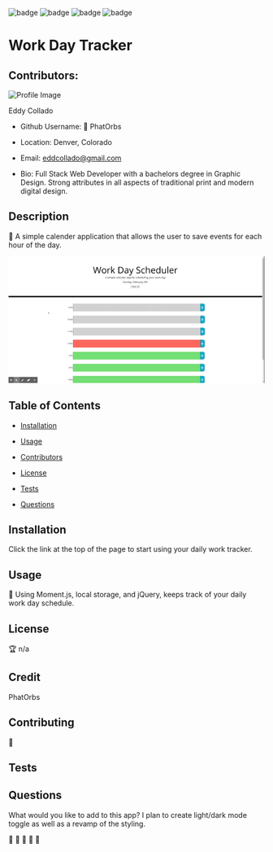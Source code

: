 
  

  ![badge](https://img.shields.io/github/languages/count/PhatOrbs/Homework9.0)
  ![badge](https://img.shields.io/github/languages/top/PhatOrbs/Homework9.0)
  ![badge](https://img.shields.io/badge/Generated%20By%3A-README.MD%20Generator-brightgreen)
  ![badge](https://img.shields.io/badge/build-passing-blueviolet)
  

  # Work Day Tracker

  ## Contributors:

  ![Profile Image](https://avatars3.githubusercontent.com/u/55727894?v=4)

  Eddy Collado

  * Github Username: :pizza: PhatOrbs

  * Location: Denver, Colorado

  * Email: eddcollado@gmail.com 

  * Bio: Full Stack Web Developer with a bachelors degree in Graphic Design. Strong attributes in all aspects of traditional print and modern digital design.

  ## Description 

  :cake: A simple calender application that allows the user to save events for each hour of the day.

  ![Readme Demo](workDayScheduler.gif)

  ## Table of Contents 

  * [Installation](#installation) 

  * [Usage](#usage) 

  * [Contributors](#contributors) 

  * [License](#license) 

  * [Tests](#tests) 

  * [Questions](#questions) 

  ## Installation 

  Click the link at the top of the page to start using your daily work tracker. 

  ## Usage 

  :bacon: Using Moment.js, local storage, and jQuery, keeps track of your daily work day schedule. 

  ## License 

  :trophy: n/a 

  ## Credit 

  PhatOrbs 

  ## Contributing 

  :scorpion:  

  ## Tests 

   

  ## Questions 

  What would you like to add to this app? I plan to create light/dark mode toggle as well as a revamp of the styling. 

  :key: :key: :key: :key: :key: 

